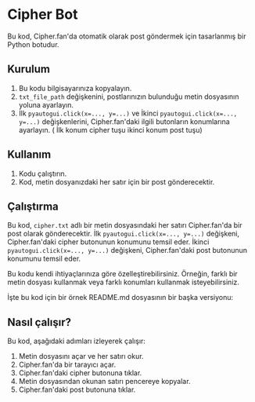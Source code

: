 # Cipher Bot

Bu kod, Cipher.fan'da otomatik olarak post göndermek için tasarlanmış bir Python botudur.

## Kurulum

1. Bu kodu bilgisayarınıza kopyalayın.
2. `txt_file_path` değişkenini, postlarınızın bulunduğu metin dosyasının yoluna ayarlayın.
3. İlk `pyautogui.click(x=..., y=...)` ve İkinci `pyautogui.click(x=..., y=...)` değişkenlerini, Cipher.fan'daki ilgili butonların konumlarına ayarlayın. ( İlk konum cipher tuşu ikinci konum post tuşu)

## Kullanım

1. Kodu çalıştırın.
2. Kod, metin dosyanızdaki her satır için bir post gönderecektir.


## Çalıştırma
Bu kod, `cipher.txt` adlı bir metin dosyasındaki her satırı Cipher.fan'da bir post olarak gönderecektir. İlk `pyautogui.click(x=..., y=...)` değişkeni, Cipher.fan'daki cipher butonunun konumunu temsil eder. İkinci `pyautogui.click(x=..., y=...)` değişkeni, Cipher.fan'daki post butonunun konumunu temsil eder.

Bu kodu kendi ihtiyaçlarınıza göre özelleştirebilirsiniz. Örneğin, farklı bir metin dosyası kullanmak veya farklı konumları kullanmak isteyebilirsiniz.

İşte bu kod için bir örnek README.md dosyasının bir başka versiyonu:

## Nasıl çalışır?

Bu kod, aşağıdaki adımları izleyerek çalışır:

1. Metin dosyasını açar ve her satırı okur.
2. Cipher.fan'da bir tarayıcı açar.
3. Cipher.fan'daki cipher butonuna tıklar.
4. Metin dosyasından okunan satırı pencereye kopyalar.
5. Cipher.fan'daki post butonuna tıklar.

